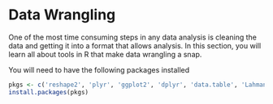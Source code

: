 # Data Wrangling

One of the most time consuming steps in any data analysis is cleaning the data and getting it into a format that allows analysis. In this section, you will learn all about tools in R that make data wrangling a snap.

You will need to have the following packages installed

```r
pkgs <- c('reshape2', 'plyr', 'ggplot2', 'dplyr', 'data.table', 'Lahman')
install.packages(pkgs)
```